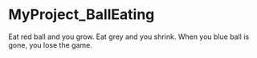 # MyProject_BallEating
Eat red ball and you grow. Eat grey and you shrink. When you blue ball is gone, you lose the game.

